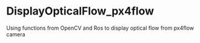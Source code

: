 # DisplayOpticalFlow_px4flow
Using functions from OpenCV and Ros to display optical flow from px4flow camera
